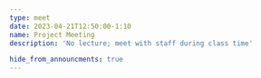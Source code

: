 ```yaml
---
type: meet 
date: 2023-04-21T12:50:00-1:10
name: Project Meeting 
description: 'No lecture; meet with staff during class time'

hide_from_announcments: true
---
```

